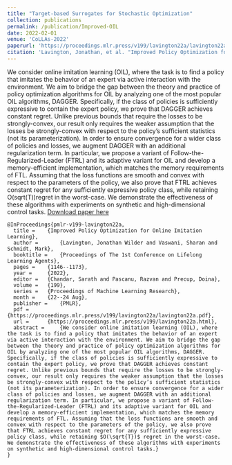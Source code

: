 ```yaml
---
title: "Target-based Surrogates for Stochastic Optimization"
collection: publications
permalink: /publication/Improved-OIL
date: 2022-02-01
venue: 'CoLLAs-2022'
paperurl: 'https://proceedings.mlr.press/v199/lavington22a/lavington22a.pdf'
citation: 'Lavington, Jonathan, et al. "Improved Policy Optimization for Online Imitation Learning." CoLLAs 2022.'
---
```

We consider online imitation learning (OIL), where the task is to find a policy that imitates the behavior of an expert via active interaction with the environment. We aim to bridge the gap between the theory and practice of policy optimization algorithms for OIL by analyzing one of the most popular OIL algorithms, DAGGER. Specifically, if the class of policies is sufficiently expressive to contain the expert policy, we prove that DAGGER achieves constant regret. Unlike previous bounds that require the losses to be strongly-convex, our result only requires the weaker assumption that the losses be strongly-convex with respect to the policy’s sufficient statistics (not its parameterization). In order to ensure convergence for a wider class of policies and losses, we augment DAGGER with an additional regularization term. In particular, we propose a variant of Follow-the-Regularized-Leader (FTRL) and its adaptive variant for OIL and develop a memory-efficient implementation, which matches the memory requirements of FTL. Assuming that the loss functions are smooth and convex with respect to the parameters of the policy, we also prove that FTRL achieves constant regret for any sufficiently expressive policy class, while retaining O(sqrt(T))regret in the worst-case. We demonstrate the effectiveness of these algorithms with experiments on synthetic and high-dimensional control tasks.
[Download paper here](https://proceedings.mlr.press/v199/lavington22a/lavington22a.pdf)

```   
@InProceedings{pmlr-v199-lavington22a,
  title = 	 {Improved Policy Optimization for Online Imitation Learning},
  author =       {Lavington, Jonathan Wilder and Vaswani, Sharan and Schmidt, Mark},
  booktitle = 	 {Proceedings of The 1st Conference on Lifelong Learning Agents},
  pages = 	 {1146--1173},
  year = 	 {2022},
  editor = 	 {Chandar, Sarath and Pascanu, Razvan and Precup, Doina},
  volume = 	 {199},
  series = 	 {Proceedings of Machine Learning Research},
  month = 	 {22--24 Aug},
  publisher =    {PMLR},
  pdf = 	 {https://proceedings.mlr.press/v199/lavington22a/lavington22a.pdf},
  url = 	 {https://proceedings.mlr.press/v199/lavington22a.html},
  abstract = 	 {We consider online imitation learning (OIL), where the task is to find a policy that imitates the behavior of an expert via active interaction with the environment. We aim to bridge the gap between the theory and practice of policy optimization algorithms for OIL by analyzing one of the most popular OIL algorithms, DAGGER. Specifically, if the class of policies is sufficiently expressive to contain the expert policy, we prove that DAGGER achieves constant regret. Unlike previous bounds that require the losses to be strongly-convex, our result only requires the weaker assumption that the losses be strongly-convex with respect to the policy’s sufficient statistics (not its parameterization). In order to ensure convergence for a wider class of policies and losses, we augment DAGGER with an additional regularization term. In particular, we propose a variant of Follow-the-Regularized-Leader (FTRL) and its adaptive variant for OIL and develop a memory-efficient implementation, which matches the memory requirements of FTL. Assuming that the loss functions are smooth and convex with respect to the parameters of the policy, we also prove that FTRL achieves constant regret for any sufficiently expressive policy class, while retaining $O(\sqrt{T})$ regret in the worst-case. We demonstrate the effectiveness of these algorithms with experiments on synthetic and high-dimensional control tasks.}
} 
 ```